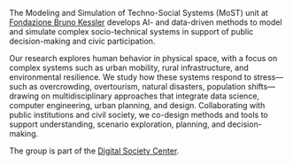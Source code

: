 The Modeling and Simulation of Techno-Social Systems (MoST) unit at [Fondazione
Bruno Kessler](https://www.fbk.eu/) develops AI- and data-driven methods to
model and simulate complex socio-technical systems in support of public
decision-making and civic participation.

Our research explores human behavior in physical space, with a focus
on complex systems such as urban mobility, rural infrastructure,
and environmental resilience. We study how these systems respond to
stress—such as overcrowding, overtourism, natural disasters, population
shifts—drawing on multidisciplinary approaches that integrate data
science, computer engineering, urban planning, and design. Collaborating
with public institutions and civil society, we co-design methods and tools
to support understanding, scenario exploration, planning, and decision-making.

The group is part of the [Digital Society Center](https://digis.fbk.eu/).

